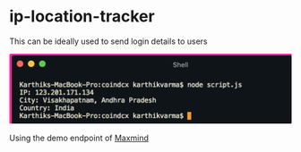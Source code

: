 # ip-location-tracker
This can be ideally used to send login details to users

![ScreenShot](https://github.com/leovarmak/ip-location-tracker/blob/master/photo.png)

Using the demo endpoint of [Maxmind](https://www.maxmind.com/en/geoip2-precision-demo)
